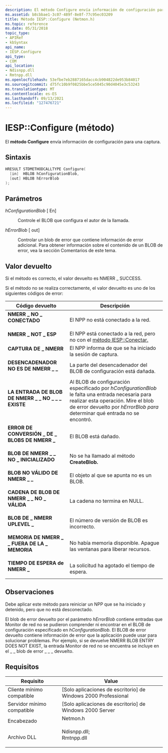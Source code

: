 ```yaml
---
description: El método Configure envía información de configuración para una captura.
ms.assetid: b8cbbae1-3c07-489f-8e8f-77c95ec03209
title: Método IESP::Configure (Netmon.h)
ms.topic: reference
ms.date: 05/31/2018
topic_type:
- APIRef
- kbSyntax
api_name:
- IESP.Configure
api_type:
- COM
api_location:
- Ndisnpp.dll
- Rmtnpp.dll
ms.openlocfilehash: 53efbe7eb2887165dacc4cb904822de953b84017
ms.sourcegitcommit: d75fc10b9f0825bbe5ce5045c90d4045e3c53243
ms.translationtype: MT
ms.contentlocale: es-ES
ms.lasthandoff: 09/13/2021
ms.locfileid: "127476721"
---
```

# <a name="iespconfigure-method"></a>IESP::Configure (método)

El **método Configure** envía información de configuración para una captura.

## <a name="syntax"></a>Sintaxis


```C++
HRESULT STDMETHODCALLTYPE Configure(
  [in]  HBLOB hConfigurationBlob,
  [out] HBLOB hErrorBlob
);
```



## <a name="parameters"></a>Parámetros

<dl> <dt>

*hConfigurationBlob* \[ En\]
</dt> <dd>

Controle el BLOB que configura el autor de la llamada.

</dd> <dt>

*hErrorBlob* \[ out\]
</dt> <dd>

Controlar un blob de error que contiene información de error adicional. Para obtener información sobre el contenido de un BLOB de error, vea la sección Comentarios de este tema.

</dd> </dl>

## <a name="return-value"></a>Valor devuelto

Si el método es correcto, el valor devuelto es NMERR \_ SUCCESS.

Si el método no se realiza correctamente, el valor devuelto es uno de los siguientes códigos de error:



| Código devuelto                                                                                                         | Descripción                                                                                                                                                                                                       |
|---------------------------------------------------------------------------------------------------------------------|-------------------------------------------------------------------------------------------------------------------------------------------------------------------------------------------------------------------|
| <dl> <dt>**NMERR \_ NO \_ CONECTADO**</dt> </dl>                | El NPP no está conectado a la red.<br/>                                                                                                                                                               |
| <dl> <dt>**NMERR \_ NOT \_ ESP**</dt> </dl>                      | El NPP está conectado a la red, pero no con el [método IESP::Conectar.](iesp-connect.md)<br/>                                                                                                         |
| <dl> <dt>**CAPTURA DE \_ NMERR**</dt> </dl>                     | El NPP informa de que se ha iniciado la sesión de captura.<br/>                                                                                                                                                  |
| <dl> <dt>**DESENCADENADOR NO ES DE NMERR \_ \_**</dt> </dl>              | La parte del desencadenador del BLOB de configuración está dañada.<br/>                                                                                                                                              |
| <dl> <dt>**LA ENTRADA DE BLOB DE NMERR \_ \_ NO \_ \_ \_ EXISTE**</dt> </dl> | Al BLOB de configuración especificado por *hConfigurationBlob* le falta una entrada necesaria para realizar esta operación. Mire el blob de error devuelto por *hErrorBlob para* determinar qué entrada no se encontró.<br/> |
| <dl> <dt>**ERROR DE CONVERSIÓN \_ DE \_ BLOBS DE NMERR \_**</dt> </dl>       | El BLOB está dañado.<br/>                                                                                                                                                                                   |
| <dl> <dt>**BLOB DE NMERR \_ \_ NO \_ INICIALIZADO**</dt> </dl>        | No se ha llamado al método **CreateBlob.**<br/>                                                                                                                                                         |
| <dl> <dt>**BLOB NO VÁLIDO DE NMERR \_ \_**</dt> </dl>                 | El objeto al que se apunta no es un BLOB.<br/>                                                                                                                                                           |
| <dl> <dt>**CADENA DE BLOB DE NMERR \_ \_ NO \_ VÁLIDA**</dt> </dl>         | La cadena no termina en NULL.<br/>                                                                                                                                                                     |
| <dl> <dt>**BLOB DE \_ NMERR UPLEVEL \_**</dt> </dl>                 | El número de versión de BLOB es incorrecto.<br/>                                                                                                                                                                  |
| <dl> <dt>**MEMORIA DE NMERR \_ \_ FUERA DE LA \_ MEMORIA**</dt> </dl>               | No había memoria disponible. Apague las ventanas para liberar recursos.<br/>                                                                                                                                       |
| <dl> <dt>**TIEMPO DE ESPERA de NMERR \_**</dt> </dl>                       | La solicitud ha agotado el tiempo de espera.<br/>                                                                                                                                                                             |



 

## <a name="remarks"></a>Observaciones

Debe aplicar este método para reiniciar un NPP que se ha iniciado y detenido, pero que no está desconectado.

El blob de error devuelto por el parámetro *hErrorBlob* contiene entradas que Monitor de red no se pudieron comprender ni encontrar en el BLOB de configuración especificado en *hConfigurationBlob*. El BLOB de error devuelto contiene información de error que la aplicación puede usar para solucionar problemas. Por ejemplo, si se devuelve NMERR BLOB ENTRY DOES NOT EXIST, la entrada Monitor de red no se encuentra se incluye en el \_ \_ blob de error \_ \_ \_ devuelto.

## <a name="requirements"></a>Requisitos



| Requisito | Value |
|-------------------------------------|----------------------------------------------------------------------------------------------------------------------------------------------------------|
| Cliente mínimo compatible<br/> | \[Solo aplicaciones de escritorio\] de Windows 2000 Professional<br/>                                                                                               |
| Servidor mínimo compatible<br/> | \[Solo aplicaciones de escritorio\] de Windows 2000 Server<br/>                                                                                                     |
| Encabezado<br/>                   | <dl> <dt>Netmon.h</dt> </dl>                                                                      |
| Archivo DLL<br/>                      | <dl> <dt>Ndisnpp.dll; </dt> <dt>Rmtnpp.dll</dt> </dl> |



 

 




